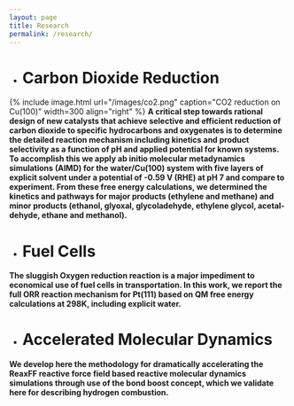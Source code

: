 ```yaml
---
layout: page
title: Research
permalink: /research/
---
```



- # Carbon Dioxide Reduction
{% include image.html url="/images/co2.png" caption="CO2 reduction on Cu(100)" width=300 align="right" %}
**A critical step towards rational design of new catalysts that achieve selective and efficient reduction of carbon dioxide to specific hydrocarbons and oxygenates is to determine the detailed reaction mechanism including kinetics and product selectivity as a function of pH and applied potential for known systems. To accomplish this we apply ab initio molecular metadynamics simulations (AIMD) for the water/Cu(100) system with five layers of explicit solvent under a potential of -0.59 V (RHE) at pH 7 and compare to experiment. From these free energy calculations, we determined the kinetics and pathways for major products (ethylene and methane) and minor products (ethanol, glyoxal, glycoladehyde, ethylene glycol, acetal-dehyde, ethane and methanol).**

- # Fuel Cells

**The sluggish Oxygen reduction reaction is a major impediment to economical use of fuel cells in transportation. In this work, we report the full ORR reaction mechanism for Pt(111) based on QM free energy calculations at 298K, including explicit water.**

- # Accelerated Molecular Dynamics

**We develop here the methodology for dramatically accelerating the ReaxFF reactive force field based reactive molecular dynamics simulations through use of the bond boost concept, which we validate here for describing hydrogen combustion.**

